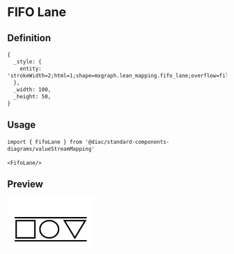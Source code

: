 # FIFO Lane

## Definition

```
{
  _style: { 
    entity: 'strokeWidth=2;html=1;shape=mxgraph.lean_mapping.fifo_lane;overflow=fill;verticalAlign=top;align=center;',
  },
  _width: 100,
  _height: 50,
}
```

## Usage

```
import { FifoLane } from '@diac/standard-components-diagrams/valueStreamMapping'

<FifoLane/>
```

## Preview

<img src="./fifo-lane.png" width="200"/>
